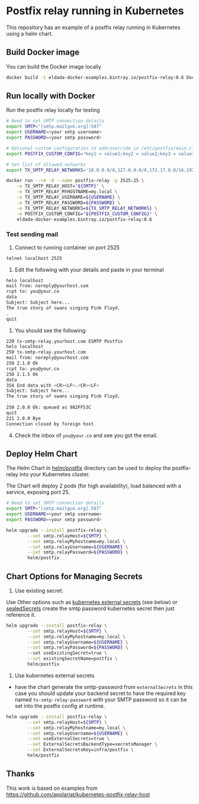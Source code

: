# Postfix relay running in Kubernetes

This repository has an example of a postfix relay running in Kubernetes using a helm chart.
## Build Docker image

You can build the Docker image locally

```bash
docker build -t eldada-docker-examples.bintray.io/postfix-relay:0.6 Docker/
```

## Run locally with Docker

Run the postfix relay locally for testing

```bash
# Need to set SMTP connection details
export SMTP="[smtp.mailgun.org]:587"
export USERNAME=<your smtp username>
export PASSWORD=<your smtp password>

# Optional custom configuration to add/override in /etc/postfix/main.cf (delimited by a ";")
export POSTFIX_CUSTOM_CONFIG="key1 = value1;key2 = value2;key3 = value3"

# Set list of allowed networks
export TX_SMTP_RELAY_NETWORKS='10.0.0.0/8,127.0.0.0/8,172.17.0.0/16,192.0.0.0/8'

docker run --rm -d --name postfix-relay -p 2525:25 \
	-e TX_SMTP_RELAY_HOST="${SMTP}" \
	-e TX_SMTP_RELAY_MYHOSTNAME=my.local \
	-e TX_SMTP_RELAY_USERNAME=${USERNAME} \
	-e TX_SMTP_RELAY_PASSWORD=${PASSWORD} \
	-e TX_SMTP_RELAY_NETWORKS=${TX_SMTP_RELAY_NETWORKS} \
	-e POSTFIX_CUSTOM_CONFIG="${POSTFIX_CUSTOM_CONFIG}" \
	eldada-docker-examples.bintray.io/postfix-relay:0.6
```

### Test sending mail

1. Connect to running container on port 2525

```bash
telnet localhost 2525
```

1. Edit the following with your details and paste in your terminal

```bash
helo localhost
mail from: noreply@yourhost.com
rcpt to: you@your.co
data
Subject: Subject here...
The true story of swans singing Pink Floyd. 
.
quit
```

1. You should see the following:

```bash
220 tx-smtp-relay.yourhost.com ESMTP Postfix
helo localhost
250 tx-smtp-relay.yourhost.com
mail from: noreply@yourhost.com
250 2.1.0 Ok
rcpt to: you@your.co
250 2.1.5 Ok
data
354 End data with <CR><LF>.<CR><LF>
Subject: Subject here...
The true story of swans singing Pink Floyd. 
.
250 2.0.0 Ok: queued as 982FF53C
quit
221 2.0.0 Bye
Connection closed by foreign host
```
4. Check the inbox of `you@your.co` and see you got the email.

## Deploy Helm Chart

The Helm Chart in [helm/postfix](helm/postfix) directory can be used to deploy the postfix-relay into your Kubernetes cluster.

The Chart will deploy 2 pods (for high availability), load balanced with a service, exposing port 25.

```bash
# Need to set SMTP connection details
export SMTP="[smtp.mailgun.org]:587"
export USERNAME=<your smtp username>
export PASSWORD=<your smtp password>

helm upgrade --install postfix-relay \
        --set smtp.relayHost=${SMTP} \
        --set smtp.relayMyhostname=my.local \
        --set smtp.relayUsername=${USERNAME} \
        --set smtp.relayPassword=${PASSWORD} \ 
        helm/postfix

```

## Chart Options for Managing Secrets

1. Use existing secret:

Use Other options such as [kubernetes external secrets](https://github.com/external-secrets/kubernetes-external-secrets) (see below) or [sealedSecrets](https://github.com/bitnami-labs/sealed-secrets)
create the smtp password kubernetes secret then just reference it.

```bash
helm upgrade --install postfix-relay \
        --set smtp.relayHost=${SMTP} \
        --set smtp.relayMyhostname=my.local \
        --set smtp.relayUsername=${USERNAME} \
        --set smtp.relayPassword=${PASSWORD} \ 
        --set useExistingSecret=true \
        --set existingSecretName=postfix \
        helm/postfix
```

1. Use kubernetes external secrets

- have the chart generate the smtp-password from `externalSecrets` in this case you should update your backend secret to have the required key named `tx-smtp-relay-password` with your SMTP password so it can be set into the postfix config at runtime.

```bash
helm upgrade --install postfix-relay \
        --set smtp.relayHost=${SMTP} \
        --set smtp.relayMyhostname=my.local \
        --set smtp.relayUsername=${USERNAME} \
        --set useExternalSecrets=true \
        --set ExternalSecretsBackendType=secretsManager \
        --set ExternalSecretsKey=infra/postfix \
        helm/postfix
```

## Thanks

This work is based on examples from https://github.com/applariat/kubernetes-postfix-relay-host 
